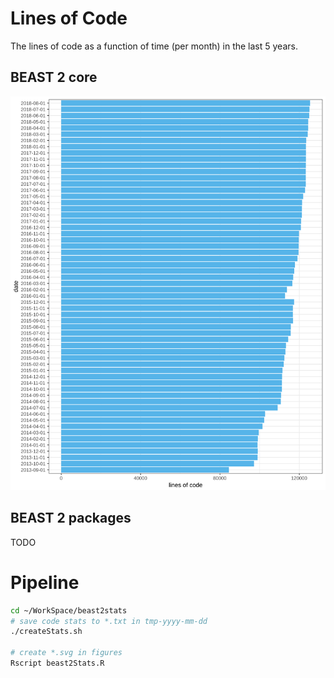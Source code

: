 # Lines of Code

The lines of code as a function of time (per month) in the last 5 years.

## BEAST 2 core

![BEAST 2 core](figures/beast2.svg)

## BEAST 2 packages

TODO


# Pipeline

```bash
cd ~/WorkSpace/beast2stats
# save code stats to *.txt in tmp-yyyy-mm-dd
./createStats.sh

# create *.svg in figures
Rscript beast2Stats.R
```

